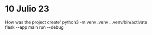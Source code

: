 # 10 Julio 23
How was the project create' 
python3 -m venv .venv
. .venv/bin/activate
flask --app main run --debug